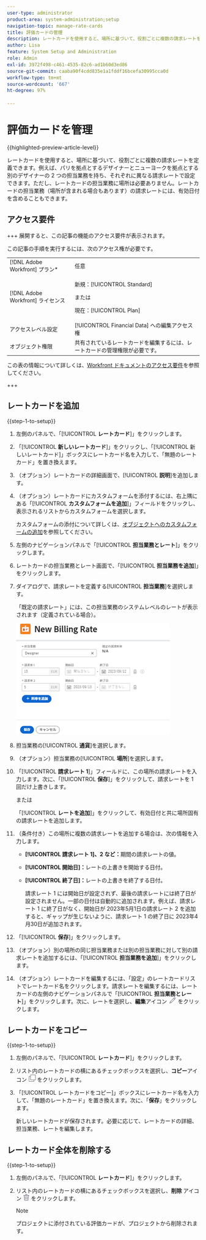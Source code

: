 ```yaml
---
user-type: administrator
product-area: system-administration;setup
navigation-topic: manage-rate-cards
title: 評価カードの管理
description: レートカードを使用すると、場所に基づいて、役割ごとに複数の請求レートを定義できます。
author: Lisa
feature: System Setup and Administration
role: Admin
exl-id: 3972f498-c461-4535-82c6-ad1b60d3ed86
source-git-commit: caaba90f4cdd835e1a1fddf16bcefa30995cca0d
workflow-type: tm+mt
source-wordcount: '667'
ht-degree: 97%

---
```


# 評価カードを管理

{{highlighted-preview-article-level}}

レートカードを使用すると、場所に基づいて、役割ごとに複数の請求レートを定義できます。例えば、パリを拠点とするデザイナーとニューヨークを拠点とする別のデザイナーの 2 つの担当業務を持ち、それぞれに異なる請求レートで設定できます。ただし、レートカードの担当業務に場所は必要ありません。レートカードの担当業務（場所が含まれる場合もあります）の請求レートには、有効日付を含めることもできます。

## アクセス要件

+++ 展開すると、この記事の機能のアクセス要件が表示されます。

この記事の手順を実行するには、次のアクセス権が必要です。

<table style="table-layout:auto"> 
 <col> 
 <col> 
 <tbody> 
  <tr> 
   <td role="rowheader">[!DNL Adobe Workfront] プラン*</td> 
   <td>任意</td> 
  </tr> 
  <tr> 
   <td role="rowheader">[!DNL Adobe Workfront] ライセンス</td> 
   <td><p>新規：[!UICONTROL Standard]</p>
   または
   <p>現在：[!UICONTROL Plan]</p>
   </td> 
  </tr> 
  <tr> 
   <td role="rowheader">アクセスレベル設定</td> 
   <td>[!UICONTROL Financial Data] への編集アクセス権</td> 
  </tr> 
  <tr> 
   <td role="rowheader">オブジェクト権限</td> 
   <td>共有されているレートカードを編集するには、レートカードの管理権限が必要です。</td> 
  </tr> 
 </tbody> 
</table>

この表の情報について詳しくは、[Workfront ドキュメントのアクセス要件](/help/quicksilver/administration-and-setup/add-users/access-levels-and-object-permissions/access-level-requirements-in-documentation.md)を参照してください。

+++

## レートカードを追加

{{step-1-to-setup}}

1. 左側のパネルで、「[!UICONTROL **レートカード**]」をクリックします。
1. 「[!UICONTROL **新しいレートカード**]」をクリックし、「[!UICONTROL 新しいレートカード]」ボックスにレートカード名を入力して、「無題のレートカード」を置き換えます。
1. （オプション）レートカードの詳細画面で、[!UICONTROL **説明**]&#x200B;を追加します。
1. （オプション）レートカードにカスタムフォームを添付するには、右上隅にある「[!UICONTROL **カスタムフォームを追加**]」フィールドをクリックし、表示されるリストからカスタムフォームを選択します。

   カスタムフォームの添付について詳しくは、[オブジェクトへのカスタムフォームの追加](/help/quicksilver/workfront-basics/work-with-custom-forms/add-a-custom-form-to-an-object.md)を参照してください。

1. 左側のナビゲーションパネルで「[!UICONTROL **担当業務とレート**]」をクリックします。
1. レートカードの担当業務とレート画面で、「[!UICONTROL **担当業務を追加**]」をクリックします。
1. ダイアログで、請求レートを定義する&#x200B;[!UICONTROL **担当業務**]&#x200B;を選択します。

   「既定の請求レート」には、この担当業務のシステムレベルのレートが表示されます（定義されている場合）。

   ![新しい請求レートダイアログ](assets/location-rate-for-rate-card.png)

1. 担当業務の&#x200B;[!UICONTROL **通貨**]&#x200B;を選択します。
1. （オプション）担当業務の&#x200B;[!UICONTROL **場所**]&#x200B;を選択します。
1. 「[!UICONTROL **請求レート 1**]」フィールドに、この場所の請求レートを入力します。次に、「[!UICONTROL **保存**]」をクリックして、請求レートを 1 回だけ上書きします。

   または

   「[!UICONTROL **レートを追加**]」をクリックして、有効日付と共に場所固有の請求レートを追加します。

1. （条件付き）この場所に複数の請求レートを追加する場合は、次の情報を入力します。

   * **[!UICONTROL 請求レート 1]、2 など：**&#x200B;期間の請求レートの値。
   * **[!UICONTROL 開始日]：**&#x200B;レートの上書きを開始する日付。
   * **[!UICONTROL 終了日]：**&#x200B;レートの上書きを終了する日付。

     請求レート 1 には開始日が設定されず、最後の請求レートには終了日が設定されません。一部の日付は自動的に追加されます。例えば、請求レート 1 に終了日がなく、開始日が 2023年5月1日の請求レート 2 を追加すると、ギャップが生じないように、請求レート 1 の終了日に 2023年4月30日が追加されます。

1. 「[!UICONTROL **保存**]」をクリックします。
1. （オプション）別の場所の同じ担当業務または別の担当業務に対して別の請求レートを追加するには、「[!UICONTROL **担当業務を追加**]」をクリックします。
1. （オプション）レートカードを編集するには、「設定」のレートカードリストでレートカード名をクリックします。請求レートを編集するには、レートカードの左側のナビゲーションパネルで「[!UICONTROL **担当業務とレート**]」をクリックします。次に、レートを選択し、**編集**&#x200B;アイコン ![編集アイコン](assets/edit-icon.png) をクリックします。

## レートカードをコピー

{{step-1-to-setup}}

1. 左側のパネルで、「[!UICONTROL **レートカード**]」をクリックします。
1. リスト内のレートカードの横にあるチェックボックスを選択し、**コピー**&#x200B;アイコン ![コピーアイコン](assets/copy-icon.png) をクリックします。
1. 「[!UICONTROL レートカードをコピー]」ボックスにレートカード名を入力して、「無題のレートカード」を置き換えます。次に、「**保存**」をクリックします。

   新しいレートカードが保存されます。必要に応じて、レートカードの詳細、担当業務、レートを編集します。

## レートカード全体を削除する

{{step-1-to-setup}}

1. 左側のパネルで、「[!UICONTROL **レートカード**]」をクリックします。
1. リスト内のレートカードの横にあるチェックボックスを選択し、**削除** アイコン ![削除アイコン](assets/delete.png) をクリックします。

   >[!NOTE]
   >
   >プロジェクトに添付されている評価カードが、プロジェクトから削除されます。

